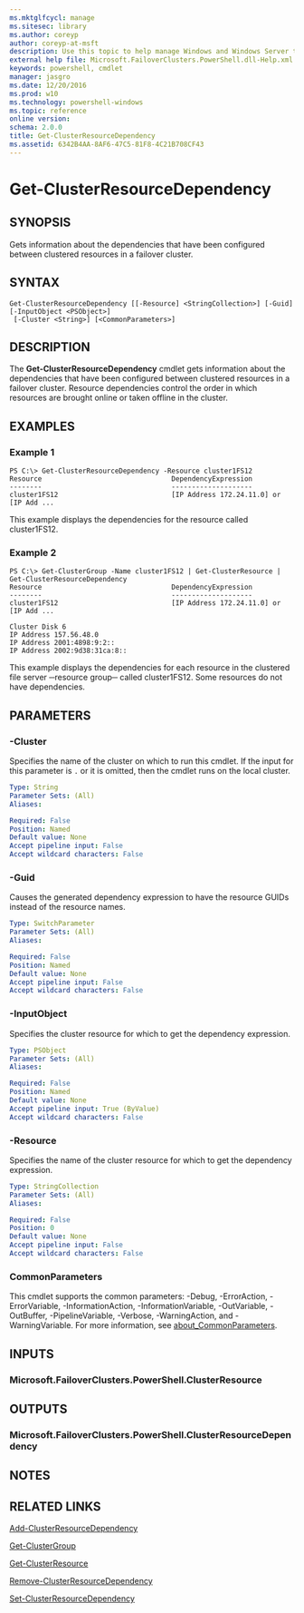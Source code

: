 ```yaml
---
ms.mktglfcycl: manage
ms.sitesec: library
ms.author: coreyp
author: coreyp-at-msft
description: Use this topic to help manage Windows and Windows Server technologies with Windows PowerShell.
external help file: Microsoft.FailoverClusters.PowerShell.dll-Help.xml
keywords: powershell, cmdlet
manager: jasgro
ms.date: 12/20/2016
ms.prod: w10
ms.technology: powershell-windows
ms.topic: reference
online version: 
schema: 2.0.0
title: Get-ClusterResourceDependency
ms.assetid: 6342B4AA-8AF6-47C5-81F8-4C21B708CF43
---
```


# Get-ClusterResourceDependency

## SYNOPSIS
Gets information about the dependencies that have been configured between clustered resources in a failover cluster.

## SYNTAX

```
Get-ClusterResourceDependency [[-Resource] <StringCollection>] [-Guid] [-InputObject <PSObject>]
 [-Cluster <String>] [<CommonParameters>]
```

## DESCRIPTION
The **Get-ClusterResourceDependency** cmdlet gets information about the dependencies that have been configured between clustered resources in a failover cluster.
Resource dependencies control the order in which resources are brought online or taken offline in the cluster.

## EXAMPLES

### Example 1
```
PS C:\> Get-ClusterResourceDependency -Resource cluster1FS12
Resource                                DependencyExpression 
--------                                -------------------- 
cluster1FS12                            [IP Address 172.24.11.0] or [IP Add ...
```

This example displays the dependencies for the resource called cluster1FS12.

### Example 2
```
PS C:\> Get-ClusterGroup -Name cluster1FS12 | Get-ClusterResource | Get-ClusterResourceDependency
Resource                                DependencyExpression 
--------                                -------------------- 
cluster1FS12                            [IP Address 172.24.11.0] or [IP Add ... 
 
Cluster Disk 6 
IP Address 157.56.48.0 
IP Address 2001:4898:9:2:: 
IP Address 2002:9d38:31ca:8::
```

This example displays the dependencies for each resource in the clustered file server ─resource group─ called cluster1FS12.
Some resources do not have dependencies.

## PARAMETERS

### -Cluster
Specifies the name of the cluster on which to run this cmdlet.
If the input for this parameter is `.` or it is omitted, then the cmdlet runs on the local cluster.

```yaml
Type: String
Parameter Sets: (All)
Aliases: 

Required: False
Position: Named
Default value: None
Accept pipeline input: False
Accept wildcard characters: False
```

### -Guid
Causes the generated dependency expression to have the resource GUIDs instead of the resource names.

```yaml
Type: SwitchParameter
Parameter Sets: (All)
Aliases: 

Required: False
Position: Named
Default value: None
Accept pipeline input: False
Accept wildcard characters: False
```

### -InputObject
Specifies the cluster resource for which to get the dependency expression.

```yaml
Type: PSObject
Parameter Sets: (All)
Aliases: 

Required: False
Position: Named
Default value: None
Accept pipeline input: True (ByValue)
Accept wildcard characters: False
```

### -Resource
Specifies the name of the cluster resource for which to get the dependency expression.

```yaml
Type: StringCollection
Parameter Sets: (All)
Aliases: 

Required: False
Position: 0
Default value: None
Accept pipeline input: False
Accept wildcard characters: False
```

### CommonParameters
This cmdlet supports the common parameters: -Debug, -ErrorAction, -ErrorVariable, -InformationAction, -InformationVariable, -OutVariable, -OutBuffer, -PipelineVariable, -Verbose, -WarningAction, and -WarningVariable. For more information, see [about_CommonParameters](http://go.microsoft.com/fwlink/?LinkID=113216).

## INPUTS

### Microsoft.FailoverClusters.PowerShell.ClusterResource

## OUTPUTS

### Microsoft.FailoverClusters.PowerShell.ClusterResourceDependency

## NOTES

## RELATED LINKS

[Add-ClusterResourceDependency](./Add-ClusterResourceDependency.md)

[Get-ClusterGroup](./Get-ClusterGroup.md)

[Get-ClusterResource](./Get-ClusterResource.md)

[Remove-ClusterResourceDependency](./Remove-ClusterResourceDependency.md)

[Set-ClusterResourceDependency](./Set-ClusterResourceDependency.md)

